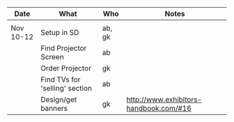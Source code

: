 |     Date    |        What          |     Who    |                 Notes                |
|-------------|----------------------|------------|--------------------------------------|
|             |                      |            |                                      |
| Nov 10-12   | Setup in SD          | ab, gk     |      |
|             | Find Projector Screen | ab |       |
| | Order Projector | gk |  |
| | Find TVs for 'selling' section | ab | |
| | Design/get banners | gk | http://www.exhibitors-handbook.com/#16 |

